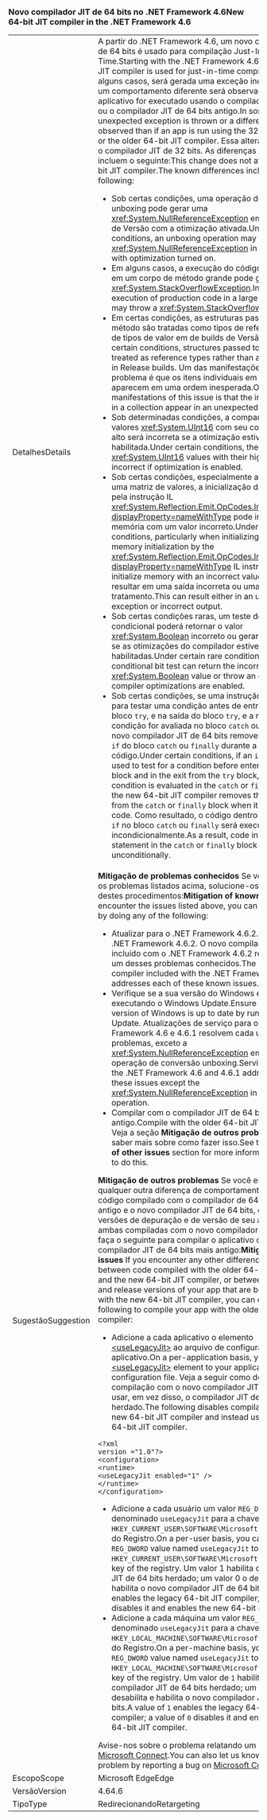 ### <a name="new-64-bit-jit-compiler-in-the-net-framework-46"></a><span data-ttu-id="906ae-101">Novo compilador JIT de 64 bits no .NET Framework 4.6</span><span class="sxs-lookup"><span data-stu-id="906ae-101">New 64-bit JIT compiler in the .NET Framework 4.6</span></span>

|   |   |
|---|---|
|<span data-ttu-id="906ae-102">Detalhes</span><span class="sxs-lookup"><span data-stu-id="906ae-102">Details</span></span>|<span data-ttu-id="906ae-103">A partir do .NET Framework 4.6, um novo compilador JIT de 64 bits é usado para compilação Just-In-Time.</span><span class="sxs-lookup"><span data-stu-id="906ae-103">Starting with the .NET Framework 4.6, a new 64-bit JIT compiler is used for just-in-time compilation.</span></span> <span data-ttu-id="906ae-104">Em alguns casos, será gerada uma exceção inesperada ou um comportamento diferente será observado se um aplicativo for executado usando o compilador de 32 bits ou o compilador JIT de 64 bits antigo.</span><span class="sxs-lookup"><span data-stu-id="906ae-104">In some cases, an unexpected exception is thrown or a different behavior is observed than if an app is run using the 32-bit compiler or the older 64-bit JIT compiler.</span></span> <span data-ttu-id="906ae-105">Essa alteração não afeta o compilador JIT de 32 bits. As diferenças conhecidas incluem o seguinte:</span><span class="sxs-lookup"><span data-stu-id="906ae-105">This change does not affect the 32-bit JIT compiler.The known differences include the following:</span></span><ul><li><span data-ttu-id="906ae-106">Sob certas condições, uma operação de conversão unboxing pode gerar uma <xref:System.NullReferenceException> em compilações de Versão com a otimização ativada.</span><span class="sxs-lookup"><span data-stu-id="906ae-106">Under certain conditions, an unboxing operation may throw a <xref:System.NullReferenceException> in Release builds with optimization turned on.</span></span></li><li><span data-ttu-id="906ae-107">Em alguns casos, a execução do código de produção em um corpo de método grande pode gerar uma <xref:System.StackOverflowException>.</span><span class="sxs-lookup"><span data-stu-id="906ae-107">In some cases, execution of production code in a large method body may throw a <xref:System.StackOverflowException>.</span></span></li><li><span data-ttu-id="906ae-108">Em certas condições, as estruturas passadas para um método são tratadas como tipos de referência em vez de tipos de valor em de builds de Versão.</span><span class="sxs-lookup"><span data-stu-id="906ae-108">Under certain conditions, structures passed to a method are treated as reference types rather than as value types in Release builds.</span></span> <span data-ttu-id="906ae-109">Um das manifestações desse problema é que os itens individuais em uma coleção aparecem em uma ordem inesperada.</span><span class="sxs-lookup"><span data-stu-id="906ae-109">One of the manifestations of this issue is that the individual items in a collection appear in an unexpected order.</span></span></li><li><span data-ttu-id="906ae-110">Sob determinadas condições, a comparação de valores <xref:System.UInt16> com seu conjunto de bits alto será incorreta se a otimização estiver habilitada.</span><span class="sxs-lookup"><span data-stu-id="906ae-110">Under certain conditions, the comparison of <xref:System.UInt16> values with their high bit set is incorrect if optimization is enabled.</span></span></li><li><span data-ttu-id="906ae-111">Sob certas condições, especialmente ao inicializar uma matriz de valores, a inicialização da memória pela instrução IL <xref:System.Reflection.Emit.OpCodes.Initblk?displayProperty=nameWithType> pode inicializar a memória com um valor incorreto.</span><span class="sxs-lookup"><span data-stu-id="906ae-111">Under certain conditions, particularly when initializing array values, memory initialization by the <xref:System.Reflection.Emit.OpCodes.Initblk?displayProperty=nameWithType> IL instruction may initialize memory with an incorrect value.</span></span> <span data-ttu-id="906ae-112">Isso pode resultar em uma saída incorreta ou uma exceção sem tratamento.</span><span class="sxs-lookup"><span data-stu-id="906ae-112">This can result either in an unhandled exception or incorrect output.</span></span></li><li><span data-ttu-id="906ae-113">Sob certas condições raras, um teste de bits condicional poderá retornar o valor <xref:System.Boolean> incorreto ou gerar uma exceção se as otimizações do compilador estiverem habilitadas.</span><span class="sxs-lookup"><span data-stu-id="906ae-113">Under certain rare conditions, a conditional bit test can return the incorrect <xref:System.Boolean> value or throw an exception if compiler optimizations are enabled.</span></span></li><li><span data-ttu-id="906ae-114">Sob certas condições, se uma instrução <code>if</code> for usada para testar uma condição antes de entrar em um bloco <code>try</code>, e na saída do bloco <code>try</code>, e a mesma condição for avaliada no bloco <code>catch</code> ou <code>finally</code>, o novo compilador JIT de 64 bits removerá a condição <code>if</code> do bloco <code>catch</code> ou <code>finally</code> durante a otimização do código.</span><span class="sxs-lookup"><span data-stu-id="906ae-114">Under certain conditions, if an <code>if</code> statement is used to test for a condition before entering  a <code>try</code> block and in the exit from the <code>try</code> block, and the same condition is evaluated in the <code>catch</code> or <code>finally</code> block, the new 64-bit JIT compiler removes the <code>if</code> condition from the <code>catch</code> or <code>finally</code> block when it optimizes code.</span></span> <span data-ttu-id="906ae-115">Como resultado, o código dentro da instrução <code>if</code> no bloco <code>catch</code> ou <code>finally</code> será executado incondicionalmente.</span><span class="sxs-lookup"><span data-stu-id="906ae-115">As a result, code inside the <code>if</code> statement in the <code>catch</code> or <code>finally</code> block is executed unconditionally.</span></span></li></ul>|
|<span data-ttu-id="906ae-116">Sugestão</span><span class="sxs-lookup"><span data-stu-id="906ae-116">Suggestion</span></span>|<span data-ttu-id="906ae-117"><strong>Mitigação de problemas conhecidos</strong> Se você encontrar os problemas listados acima, solucione-os seguindo um destes procedimentos:</span><span class="sxs-lookup"><span data-stu-id="906ae-117"><strong>Mitigation of known issues</strong> If you encounter the issues listed above, you can address them by doing any of the following:</span></span><ul><li><span data-ttu-id="906ae-118">Atualizar para o .NET Framework 4.6.2.</span><span class="sxs-lookup"><span data-stu-id="906ae-118">Upgrade to the .NET Framework 4.6.2.</span></span> <span data-ttu-id="906ae-119">O novo compilador de 64 bits incluído com o .NET Framework 4.6.2 resolve cada um desses problemas conhecidos.</span><span class="sxs-lookup"><span data-stu-id="906ae-119">The new 64-bit compiler included with the .NET Framework 4.6.2 addresses each of these known issues.</span></span></li><li><span data-ttu-id="906ae-120">Verifique se a sua versão do Windows está atualizada executando o Windows Update.</span><span class="sxs-lookup"><span data-stu-id="906ae-120">Ensure that your version of Windows is up to date by running Windows Update.</span></span> <span data-ttu-id="906ae-121">Atualizações de serviço para o .NET Framework 4.6 e 4.6.1 resolvem cada um desses problemas, exceto a <xref:System.NullReferenceException> em uma operação de conversão unboxing.</span><span class="sxs-lookup"><span data-stu-id="906ae-121">Service updates to the .NET Framework 4.6 and 4.6.1 address each of these issues except the <xref:System.NullReferenceException> in an unboxing operation.</span></span></li><li><span data-ttu-id="906ae-122">Compilar com o compilador JIT de 64 bits mais antigo.</span><span class="sxs-lookup"><span data-stu-id="906ae-122">Compile with the older 64-bit JIT compiler.</span></span> <span data-ttu-id="906ae-123">Veja a seção <strong>Mitigação de outros problemas</strong> para saber mais sobre como fazer isso.</span><span class="sxs-lookup"><span data-stu-id="906ae-123">See the <strong>Mitigation of other issues</strong> section for more information on how to do this.</span></span></li></ul><span data-ttu-id="906ae-124"><strong>Mitigação de outros problemas</strong> Se você encontrar qualquer outra diferença de comportamento entre o código compilado com o compilador de 64 bits mais antigo e o novo compilador JIT de 64 bits, ou entre as versões de depuração e de versão de seu aplicativo, ambas compiladas com o novo compilador JIT de 64 bits, faça o seguinte para compilar o aplicativo com o compilador JIT de 64 bits mais antigo:</span><span class="sxs-lookup"><span data-stu-id="906ae-124"><strong>Mitigation of other issues</strong> If you encounter any other difference in behavior between code compiled with the older 64-bit compiler and the new 64-bit JIT compiler, or between the debug and release versions of your app that are both compiled with the new 64-bit JIT compiler, you can do the following to compile your app with the older 64-bit JIT compiler:</span></span><ul><li><span data-ttu-id="906ae-125">Adicione a cada aplicativo o elemento [\<useLegacyJit>](~/docs/framework/configure-apps/file-schema/runtime/uselegacyjit-element.md) ao arquivo de configuração do aplicativo.</span><span class="sxs-lookup"><span data-stu-id="906ae-125">On a per-application basis, you can add the [\<useLegacyJit>](~/docs/framework/configure-apps/file-schema/runtime/uselegacyjit-element.md) element to your application's configuration file.</span></span> <span data-ttu-id="906ae-126">Veja a seguir como desabilitar a compilação com o novo compilador JIT de 64 bits e usar, em vez disso, o compilador JIT de 64 bits herdado.</span><span class="sxs-lookup"><span data-stu-id="906ae-126">The following disables compilation with the new 64-bit JIT compiler and instead uses the legacy 64-bit JIT compiler.</span></span></li></ul><pre><code class="language-xml">&lt;?xml version =&quot;1.0&quot;?&gt;&#13;&#10;&lt;configuration&gt;&#13;&#10;&lt;runtime&gt;&#13;&#10;&lt;useLegacyJit enabled=&quot;1&quot; /&gt;&#13;&#10;&lt;/runtime&gt;&#13;&#10;&lt;/configuration&gt;&#13;&#10;</code></pre><ul><li><span data-ttu-id="906ae-127">Adicione a cada usuário um valor <code>REG_DWORD</code> denominado <code>useLegacyJit</code> para a chave <code>HKEY_CURRENT_USER\SOFTWARE\Microsoft\.NETFramework</code> do Registro.</span><span class="sxs-lookup"><span data-stu-id="906ae-127">On a per-user basis, you can add a <code>REG_DWORD</code> value named <code>useLegacyJit</code> to the <code>HKEY_CURRENT_USER\SOFTWARE\Microsoft\.NETFramework</code> key of the registry.</span></span> <span data-ttu-id="906ae-128">Um valor 1 habilita o compilador JIT de 64 bits herdado; um valor 0 o desabilita e habilita o novo compilador JIT de 64 bits.</span><span class="sxs-lookup"><span data-stu-id="906ae-128">A value of 1 enables the legacy 64-bit JIT compiler; a value of 0 disables it and enables the new 64-bit JIT compiler.</span></span></li><li><span data-ttu-id="906ae-129">Adicione a cada máquina um valor <code>REG_DWORD</code> denominado <code>useLegacyJit</code> para a chave <code>HKEY_LOCAL_MACHINE\SOFTWARE\Microsoft\.NETFramework</code> do Registro.</span><span class="sxs-lookup"><span data-stu-id="906ae-129">On a per-machine basis, you can add a <code>REG_DWORD</code> value named <code>useLegacyJit</code> to the <code>HKEY_LOCAL_MACHINE\SOFTWARE\Microsoft\.NETFramework</code> key of the registry.</span></span> <span data-ttu-id="906ae-130">Um valor de <code>1</code> habilita o compilador JIT de 64 bits herdado; um valor de <code>0</code> o desabilita e habilita o novo compilador JIT de 64 bits.</span><span class="sxs-lookup"><span data-stu-id="906ae-130">A value of <code>1</code> enables the legacy 64-bit JIT compiler; a value of <code>0</code> disables it and enables the new 64-bit JIT compiler.</span></span></li></ul><span data-ttu-id="906ae-131">Avise-nos sobre o problema relatando um bug no [Microsoft Connect](https://connect.microsoft.com/VisualStudio).</span><span class="sxs-lookup"><span data-stu-id="906ae-131">You can also let us know about the problem by reporting a bug on [Microsoft Connect](https://connect.microsoft.com/VisualStudio).</span></span>|
|<span data-ttu-id="906ae-132">Escopo</span><span class="sxs-lookup"><span data-stu-id="906ae-132">Scope</span></span>|<span data-ttu-id="906ae-133">Microsoft Edge</span><span class="sxs-lookup"><span data-stu-id="906ae-133">Edge</span></span>|
|<span data-ttu-id="906ae-134">Versão</span><span class="sxs-lookup"><span data-stu-id="906ae-134">Version</span></span>|<span data-ttu-id="906ae-135">4.6</span><span class="sxs-lookup"><span data-stu-id="906ae-135">4.6</span></span>|
|<span data-ttu-id="906ae-136">Tipo</span><span class="sxs-lookup"><span data-stu-id="906ae-136">Type</span></span>|<span data-ttu-id="906ae-137">Redirecionando</span><span class="sxs-lookup"><span data-stu-id="906ae-137">Retargeting</span></span>|

